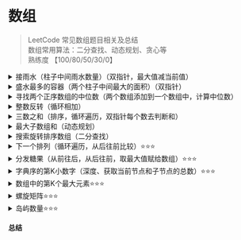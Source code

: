 # 数组

> LeetCode 常见数组题目相关及总结  
> 数组常用算法：二分查找、动态规划、贪心等  
> 熟练度 【100/80/50/30/0】

<details>
<summary>接雨水（柱子中间雨水数量）（双指针，最大值减当前值）</summary>

[https://leetcode-cn.com/problems/trapping-rain-water/](https://leetcode-cn.com/problems/trapping-rain-water/)
```java
class Solution {
    public int trap(int[] height) {
        int left = 0, right = height.length - 1;
        int leftMax = 0, rightMax = 0, res = 0;
        while(left < right) {
            leftMax = Math.max(leftMax,height[left]);
            rightMax = Math.max(rightMax,height[right]);
            if(leftMax < rightMax) {
                res += leftMax - height[left];
                left++;
            } else {
                res += rightMax - height[right];
                right--;
            }
        }
        return res;
    }
}
```

</details>

<details>
<summary>盛水最多的容器（两个柱子中间最大的面积）（双指针）</summary>

[https://leetcode-cn.com/problems/container-with-most-water/](https://leetcode-cn.com/problems/container-with-most-water/)
```java
class Solution {
    public int maxArea(int[] height) {
        int n = height.length, res = 0;
        int left = 0, right = n - 1;
        while (left < right) {
            int area = Math.min(height[left], height[right]) * (right - left);
            res = Math.max(res, area);
            if (height[left] < height[right]) {
                left++;
            } else {
                right--;
            }
        }
        return res;
    }
}
```

</details>

<details>
<summary class="font-gray">寻找两个正序数组的中位数（两个数组添加到一个数组中，计算中位数）</summary>

[https://leetcode-cn.com/problems/median-of-two-sorted-arrays/](https://leetcode-cn.com/problems/median-of-two-sorted-arrays/)
```java
class Solution {
    public double findMedianSortedArrays(int[] nums1, int[] nums2) {
        int m = nums1.length;
        int n = nums2.length;
        int len = m + n;
        int[] arr = new int[len];
        for (int i = 0, x = 0, y = 0; i < len; i++) {
            if (x < m && y < n) {
                if (nums1[x] <= nums2[y]) {
                    arr[i] = nums1[x];
                    x++;
                } else {
                    arr[i] = nums2[y];
                    y++;
                }
            } else if (x < m) {
                arr[i] = nums1[x];
                x++;
            } else {
                arr[i] = nums2[y];
                y++;
            }
        }
        if (len % 2 == 0) {
            return (double)(arr[len / 2 - 1] + arr[len / 2]) / 2;
        } else {
            return arr[len / 2];
        }
    }
}
```

</details>

<details>
<summary class="font-gray">整数反转（循环相加）</summary>

[https://leetcode-cn.com/problems/reverse-integer/](https://leetcode-cn.com/problems/reverse-integer/)
```java
class Solution {
    public int reverse(int x) {
        int res = 0;
        while (x != 0) {
            if (res > Integer.MAX_VALUE / 10 || res < Integer.MIN_VALUE / 10) {
                return 0;
            }
            int carry = x % 10;
            x = x / 10;
            res = res * 10 + carry;
        }
        return res;
    }
}
```

</details>

<details>
<summary>三数之和（排序，循环遍历，双指针每个数去判断和）</summary>

[https://leetcode-cn.com/problems/3sum/](https://leetcode-cn.com/problems/3sum/)
```java
class Solution {
    public List<List<Integer>> threeSum(int[] nums) {
        List<List<Integer>> result = new ArrayList<>();
        if (nums.length < 3) {
            return result;
        }
        Arrays.sort(nums);
        for (int i = 0; i < nums.length - 1; i++) {
            if (nums[i] > 0) {
                return result;
            }
            if (i > 0 && nums[i - 1] == nums[i]) {
                continue;
            }
            int left = i + 1, right = nums.length - 1;
            while (left < right) {
                int sum = nums[i] + nums[left] + nums[right];
                if (sum == 0) {
                    List<Integer> list = new ArrayList<>();
                    list.add(nums[i]);
                    list.add(nums[left]);
                    list.add(nums[right]);
                    result.add(list);
                    while (left < right && nums[left] == nums[left + 1]) {
                        left++;
                    }
                    while (left < right && nums[right] == nums[right - 1]) {
                        right--;
                    }
                    left++;
                    right--;
                } else if (sum < 0) {
                    left++;
                } else {
                    right--;
                }
            }
        }
        return result;
    }
}
```

</details>

<details>
<summary>最大子数组和（动态规划）</summary>

[https://leetcode-cn.com/problems/maximum-subarray/](https://leetcode-cn.com/problems/maximum-subarray/)
```java
class Solution {
    public int maxSubArray(int[] nums) {
        int pre = 0, sum = nums[0];
        for(int x : nums){
            pre = Math.max(pre + x, x);
            sum = Math.max(sum, pre);
        }
        return sum;
    }
}
```

</details>

<details>
<summary>搜索旋转排序数组（二分查找）</summary>

[https://leetcode-cn.com/problems/search-in-rotated-sorted-array/](https://leetcode-cn.com/problems/search-in-rotated-sorted-array/)
```java
class Solution {
    public int search(int[] nums, int target) {
        int left = 0, right = nums.length - 1;
        while (left <= right) {
            int mid = left + (right - left) / 2;
            if (nums[mid] == target) {
                return mid;
            }
            if (nums[mid] < nums[right]) {
                if (target > nums[mid] && target <= nums[right]) {
                    left = mid + 1;
                } else {
                    right = mid - 1;
                }
            } else {
                if (target >= nums[left] && target < nums[mid]) {
                    right = mid - 1;
                } else {
                    left = mid + 1;
                }
            }
        }
        return -1;
    }
}
```

</details>

<details>
<summary>下一个排列（循环遍历，从后往前比较）&#11088;&#11088;&#11088;</summary>

[https://leetcode-cn.com/problems/next-permutation/](https://leetcode-cn.com/problems/next-permutation/)
```java
class Solution {
    public void nextPermutation(int[] nums) {
        int n = nums.length;
        int left = 0, right = n - 1;
        for (int i = 0; i < n - 1; i++) {
            if (nums[i] < nums[i + 1]) {
                left = i;
            }
        }
        for (int i = left + 1; i < n; i++) {
            if (nums[i] > nums[left]) {
                right = i;
            }
        }
        int temp = nums[right];
        nums[right] = nums[left];
        nums[left] = temp;
        Arrays.sort(nums, left + 1, n);
    }
}
```

</details>

<details>
<summary>分发糖果（从前往后，从后往前，取最大值赋给数组）&#11088;&#11088;&#11088;</summary>

[https://leetcode-cn.com/problems/candy/](https://leetcode-cn.com/problems/candy/)
```java
class Solution {
    public int candy(int[] ratings) {
        int n = ratings.length;
        int[] candy = new int[n];
        Arrays.fill(candy, 1);
        for (int i = 1; i < n; i++) {
            if (ratings[i] > ratings[i - 1]) {
                candy[i] = candy[i - 1] + 1;
            }
        }
        for (int i = n - 2; i >= 0; i--) {
            if (ratings[i] > ratings[i + 1]) {
                candy[i] = Math.max(candy[i], candy[i + 1] + 1);
            }
        }
        int num = 0;
        for (int m : candy) {
            num += m;
        }
        return num;
    }
}
```

</details>

<details>
<summary>字典序的第K小数字（深度、获取当前节点和子节点的总数）&#11088;&#11088;&#11088;</summary>

[https://leetcode-cn.com/problems/k-th-smallest-in-lexicographical-order/](https://leetcode-cn.com/problems/k-th-smallest-in-lexicographical-order/)
```java
class Solution {
    public int findKthNumber(int n, int k) {
        int root = 1;
        while (k > 1) {
            long count = 0;
            long firstSon = root;
            long nextBrother = root + 1;
            while (firstSon <= n) {
                count += Math.min(n + 1, nextBrother) - firstSon;
                firstSon *= 10;
                nextBrother *= 10;
            }
            if (k - count >= 1) {
                root++;
                k -= count;
            } else {
                root *= 10;
                k--;
            }
        }
        return root;
    }
}
```

</details>

<details>
<summary>数组中的第K个最大元素&#11088;&#11088;&#11088;</summary>

[https://leetcode-cn.com/problems/kth-largest-element-in-an-array/](https://leetcode-cn.com/problems/kth-largest-element-in-an-array/)
```java
class Solution {
    public int findKthLargest(int[] nums, int k) {
        return fastSort(nums, 0, nums.length - 1, k - 1);
    }

    public int fastSort(int[] nums, int left, int right, int k) {
        int l = left, r = right;
        int mark = nums[l];
        while (l < r) {
            while (l < r && nums[r] <= mark) {
                r--;
            }
            nums[l] = nums[r];
            while (l < r && nums[l] > mark) {
                l++;
            }
            nums[r] = nums[l];
        }
        nums[l] = mark;
        if (l == k) {
            return nums[l];
        } else if (l > k) {
            return fastSort(nums, left, l - 1, k);
        } else {
            return fastSort(nums, l + 1, right, k);
        }
    }
}
```

</details>

<details>
<summary>螺旋矩阵&#11088;&#11088;&#11088;</summary>

[https://leetcode-cn.com/problems/spiral-matrix/](https://leetcode-cn.com/problems/spiral-matrix/)
```java
class Solution {
    public List<Integer> spiralOrder(int[][] matrix) {
        List<Integer> result = new ArrayList<>();
        if (matrix == null || matrix.length == 0 || matrix[0].length == 0) {
            return result;
        }
        int rows = matrix.length, colums = matrix[0].length;
        int left = 0, top = 0, right = colums - 1, bottom = rows - 1;
        while (left <= right && top <= bottom) {
            for (int i = left; i <= right; i++) {
                result.add(matrix[top][i]);
            }
            for (int i = top + 1; i <= bottom; i++) {
                result.add(matrix[i][right]);
            }
            if (left < right && top < bottom) {
                for (int i = right - 1; i > left; i--) {
                    result.add(matrix[bottom][i]);
                }
                for (int i = bottom; i > top; i--) {
                    result.add(matrix[i][left]);
                }
            }
            left++;
            top++;
            right--;
            bottom--;
        }
        return result;
    }
}
```

</details>

<details>
<summary>岛屿数量&#11088;&#11088;&#11088;</summary>

[https://leetcode-cn.com/problems/number-of-islands/](https://leetcode-cn.com/problems/number-of-islands/)
```java
class Solution {
    public int numIslands(char[][] grid) {
        if (grid == null || grid.length == 0) {
            return 0;
        }
        int landsNumber = 0;
        int[][] visited = new int[grid.length][grid[0].length];
        for (int i = 0; i < grid.length; i ++) {
            for (int j = 0; j < grid[0].length; j ++) {
                if (grid[i][j] == '1' && visited[i][j] != 1) {
                    searchLand(grid, i, j, visited);
                    landsNumber++;
                }
            }
        }
        return landsNumber;
    }

    public void searchLand(char[][] grid, int i, int j, int[][] visited) {
        if (i < 0 || j < 0 || i >= grid.length || j >= grid[0].length 
            || grid[i][j] == '0' || visited[i][j] == 1) {
            return;
        }
        visited[i][j] = 1;
        searchLand(grid, i - 1, j, visited);
        searchLand(grid, i, j - 1, visited);
        searchLand(grid, i + 1, j, visited);
        searchLand(grid, i, j + 1, visited);
    }
}
```

</details>

**总结**


